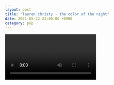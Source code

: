 ```yaml
---
layout: post
title: "lauren christy - the color of the night"
date: 2021-05-22 23:00:00 +0900
category: pop
---
```


<div class="video-container">
    <video id="player" class="video-js vjs-default-skin vjs-big-play-centered" data-json="/public/json/pop/lauren christy - the color of the night.json"></video>
</div>

```
```